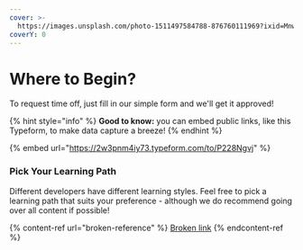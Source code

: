 ```yaml
---
cover: >-
  https://images.unsplash.com/photo-1511497584788-876760111969?ixid=MnwxMjA3fDB8MHxwaG90by1wYWdlfHx8fGVufDB8fHx8&ixlib=rb-1.2.1&auto=format&fit=crop&w=3432&q=80
coverY: 0
---
```


# Where to Begin?

To request time off, just fill in our simple form and we'll get it approved!

{% hint style="info" %}
**Good to know:** you can embed public links, like this Typeform, to make data capture a breeze!
{% endhint %}

{% embed url="https://2w3pnm4iy73.typeform.com/to/P228Ngvj" %}

### Pick Your Learning Path

Different developers have different learning styles. Feel free to pick a learning path that suits your preference - although we do recommend going over all content if possible!

{% content-ref url="broken-reference" %}
[Broken link](broken-reference)
{% endcontent-ref %}
